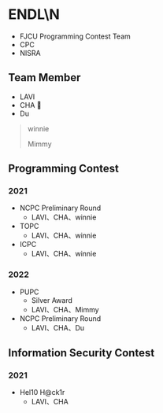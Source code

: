# ENDL\N
* FJCU Programming Contest Team
* CPC
* NISRA

## Team Member

* LAVI
* CHA :hamster:
* Du

> winnie
>
> Mimmy

## Programming Contest

### 2021
* NCPC Preliminary Round
    * LAVI、CHA、winnie
* TOPC
    * LAVI、CHA、winnie
* ICPC
    * LAVI、CHA、winnie

### 2022
* PUPC
    * Silver Award
    * LAVI、CHA、Mimmy
* NCPC Preliminary Round
    * LAVI、CHA、Du

## Information Security Contest

### 2021
* Hel10 H@ck1r
    * LAVI、CHA